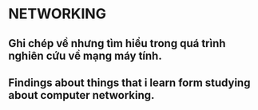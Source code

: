 # NETWORKING
## Ghi chép về nhưng tìm hiểu trong quá trình nghiên cứu về mạng máy tính.
## Findings about things that i learn form studying about computer networking.

